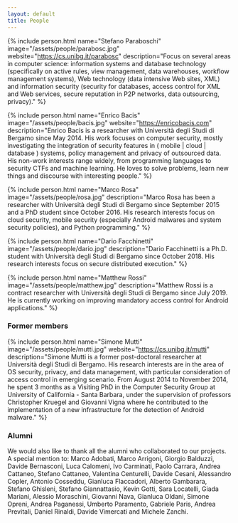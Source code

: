 ```yaml
---
layout: default
title: People
---
```


{% include person.html
   name="Stefano Paraboschi"
   image="/assets/people/parabosc.jpg"
   website="https://cs.unibg.it/parabosc"
   description="Focus on several areas in computer science: information systems and database technology (specifically on active rules, view management, data warehouses, workflow management systems), Web technology (data intensive Web sites, XML) and information security (security for databases, access control for XML and Web services, secure reputation in P2P networks, data outsourcing, privacy)." %}

{% include person.html
   name="Enrico Bacis"
   image="/assets/people/bacis.jpg"
   website="https://enricobacis.com"
   description="Enrico Bacis is a researcher with Università degli Studi di Bergamo since May 2014. His work focuses on computer security, mostly investigating the integration of security features in ( mobile | cloud | database ) systems, policy management and privacy of outsourced data. His non-work interests range widely, from programming languages to security CTFs and machine learning. He loves to solve problems, learn new things and discourse with interesting people." %}

{% include person.html
   name="Marco Rosa"
   image="/assets/people/rosa.jpg"
   description="Marco Rosa has been a researcher with Università degli Studi di Bergamo since September 2015 and a PhD student since October 2016. His research interests focus on cloud security, mobile security (especially Android malwares and system security policies), and Python programming." %}

{% include person.html
   name="Dario Facchinetti"
   image="/assets/people/dario.jpg"
   description="Dario Facchinetti is a Ph.D. student with Università degli Studi di Bergamo since October 2018. His research interests focus on secure distributed execution." %}

{% include person.html
   name="Matthew Rossi"
   image="/assets/people/matthew.jpg"
   description="Matthew Rossi is a contract researcher with Università degli Studi di Bergamo since July 2019. He is currently working on improving mandatory access control for Android applications." %}

### Former members

{% include person.html
   name="Simone Mutti"
   image="/assets/people/mutti.jpg"
   website="https://cs.unibg.it/mutti"
   description="Simone Mutti is a former post-doctoral researcher at Università degli Studi di Bergamo. His research interests are in the area of OS security, privacy, and data management, with particular consideration of access control in emerging scenario. From August 2014 to November 2014, he spent 3 months as a Visiting PhD in the Computer Security Group at University of California - Santa Barbara, under the supervision of professors Christopher Kruegel and Giovanni Vigna where he contributed to the implementation of a new infrastructure for the detection of Android malware." %}

### Alumni

We would also like to thank all the alumni who collaborated to our projects. A special mention to:
Marco Adobati, Marco Arrigoni, Giorgio Balduzzi, Davide Bernasconi,
Luca Calomeni, Ivo Carminati, Paolo Carrara, Andrea Cattaneo, Stefano Cattaneo, Valentina Centurelli, Davide Cesani, Alessandro Copler, Antonio Cosseddu, Gianluca Flaccadori,
Alberto Gambarara, Stefano Ghisleni, Stefano Giannattasio, Kevin Gotti, Sara Locatelli, Giada Mariani, Alessio Moraschini, Giovanni Nava,
Gianluca Oldani, Simone Opreni,
Andrea Paganessi, Umberto Paramento, Gabriele Paris, Andrea Previtali,
Daniel Rinaldi, Davide Vimercati and Michele Zanchi.
